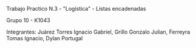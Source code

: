 Trabajo Practico N.3 - "Logística" - Listas encadenadas

Grupo 10 - K1043

Integrantes: Juárez Torres Ignacio Gabriel, Grillo Gonzalo Julian, Ferreyra Tomas Ignacio, Dylan Portugal